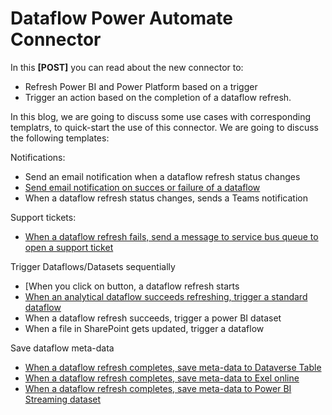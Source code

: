# Dataflow Power Automate Connector 
In this **[POST]** you can read about the new connector to:
* Refresh Power BI and Power Platform based on a trigger
* Trigger an action based on the completion of a dataflow refresh.

In this blog, we are going to discuss some use cases with corresponding templatrs, to quick-start the use of this connector. We are going to discuss the following templates:

Notifications:
* Send an email notification when a dataflow refresh status changes
* [Send email notification on succes or failure of a dataflow](https://miquelladeboer.github.io/dataflowdiagnostics/all_dataflow_templates.html)
* When a dataflow refresh status changes, sends a Teams notification

Support tickets:
* [When a dataflow refresh fails, send a message to service bus queue to open a support ticket](https://miquelladeboer.github.io/dataflowdiagnostics/all_dataflow_templates.html)


Trigger Dataflows/Datasets sequentially
* [When you click on button, a dataflow refresh starts
* [When an analytical dataflow succeeds refreshing, trigger a standard dataflow](https://miquelladeboer.github.io/dataflowdiagnostics/all_dataflow_templates.html)
* When a dataflow refresh succeeds, trigger a power BI dataset
* When a file in SharePoint gets updated, trigger a dataflow

Save dataflow meta-data
* [When a dataflow refresh completes, save meta-data to Dataverse Table](https://miquelladeboer.github.io/dataflowdiagnostics/dataflow_monitoring_with_data_in_dataverse.html)
* [When a dataflow refresh completes, save meta-data to Exel online](https://miquelladeboer.github.io/dataflowdiagnostics/dataflow_monitoring_with_excel.html)
* [When a dataflow refresh completes, save meta-data to Power BI Streaming dataset](https://miquelladeboer.github.io/dataflowdiagnostics/dataflow_monitoring_with_powerbi_streaming_dataset.html)
